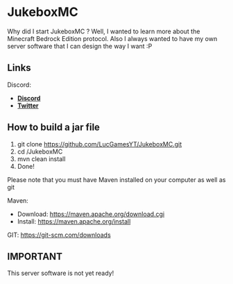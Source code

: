 # JukeboxMC
Why did I start JukeboxMC ?
Well, I wanted to learn more about the Minecraft Bedrock Edition protocol. Also I always wanted to have my own server software that I can design the way I want :P

## Links
Discord: 
* __[Discord](https://discord.gg/Jatt7tfRBF)__
* __[Twitter](https://twitter.com/LucGamesHD)__

## How to build a jar file
1. git clone https://github.com/LucGamesYT/JukeboxMC.git
2. cd /JukeboxMC
3. mvn clean install
4. Done! 

Please note that you must have Maven installed on your computer as well as git

Maven: 
 - Download: https://maven.apache.org/download.cgi
 - Install: https://maven.apache.org/install

GIT: https://git-scm.com/downloads

## IMPORTANT
This server software is not yet ready!
